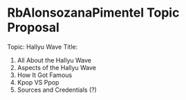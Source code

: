 # RbAlonsozanaPimentel Topic Proposal
Topic: Hallyu Wave
Title: 

1. All About the Hallyu Wave
2. Aspects of the Hallyu Wave
3. How It Got Famous
4. Kpop VS Ppop
5. Sources and Credentials (?)

